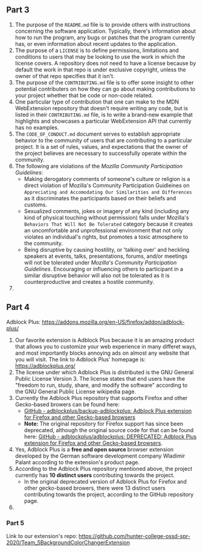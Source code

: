 ## Part 3

1. The purpose of the `README.md` file is to provide others with instructions concerning the software application. Typically, there's information about how to run the program, any bugs or patches that the program currently has, or even information about recent updates to the application.  
2. The purpose of a `LICENSE` is to define permissions, limitations and conditions to users that may be looking to use the work in which the license covers. A repository does not need to have a license because by default the work in that repo is under exclusive copyright, unless the owner of that repo specifies that it isn't.
3. The purpose of the `CONTRIBUTING.md` file is to offer some insight to other potential contributers on how they can go about making contributions to your project whether that be code or non-code related.  
4. One particular type of contribution that one can make to the MDN WebExtension repository that doesn't require writing any code, but is listed in their `CONTRIBUTING.md` file, is to write a brand-new example that highlights and showcases a particular WebExtension API that currently has no examples.  
5. The `CODE_OF_CONDUCT.md` document serves to establish appropriate behavior to the community of users that are contributing to a particular project. It is a set of rules, values, and expectations that the owner of the project believes are necessary to successfully operate within the community.
6. The following are violations of the *Mozilla Community Participation Guidelines*:
    * Making derogatory comments of someone's culture or religion is a direct violation of Mozilla's Community Participation Guidleines on `Appreciating and Accomodating Our Similarities and Differences` as it discriminates the participants based on their beliefs and customs. 
    * Sexualized comments, jokes or imagery of any kind (including any kind of physical touching without permission) falls under Mozilla's `Behaviors That Will Not Be Tolerated` category because it creates an uncomfortable and unprofessional environment that not only violates an individual's rights, but promotes a toxic atmosphere to the community. 
    * Being disruptive by causing hostility, or 'talking over' and heckling speakers at events, talks, presentations, forums, and/or meetings will not be tolerated under *Mozilla's Community Participation Guidelines*. Encouraging or influencing others to participant in a similar disruptive behavior will also not be tolerated as it is counterproductive and creates a hostile community.
9.   

## Part 4  
Adblock Plus: https://addons.mozilla.org/en-US/firefox/addon/adblock-plus/  
1. Our favorite extension is Adblock Plus because it is an amazing product that allows you to customize your web experience in many differet ways, and most importantly blocks annoying ads on almost any website that you will visit. The link to Adblock Plus' homepage is: https://adblockplus.org/  
2. The license under which Adblock Plus is distributed is the GNU General Public License Version 3. The license states that end users have the "freedom to run, study, share, and modify the software" according to the GNU General Public License wikipedia page. 
3.  Currently the Adblock Plus repository that supports Firefox and other Gecko-based browers can be found here:  
    * [GitHub - adblockplus/backup-adblockplus: Adblock Plus extension for Firefox and other Gecko-based browsers](https://github.com/adblockplus/backup-adblockplus)
    * <strong>Note: </strong>The original repository for Firefox support has since been deprecated, although the original source code for that can be found here: [GitHub - adblockplus/adblockplus: DEPRECATED: Adblock Plus extension for Firefox and other Gecko-based browsers](https://github.com/adblockplus/adblockplus).
4.  Yes, Adblock Plus is a <strong> free and open source </strong> browser extension developed by the German software development company Wladimir Palant according to the extension's product page.
5.  According to the Adblock Plus repository mentioned above, the project currently has <strong> 10 distinct users </strong> contributing towards the project. 
    * In the original deprecated version of Adblock Plus for Firefox and other gecko-based browers, there were 13 distinct users contributing towards the project, according to the GitHub repository page.  
6.

### Part 5  
Link to our extension's repo: https://github.com/hunter-college-ossd-spr-2020/Team_5BackgroundColorChangerExtension  
